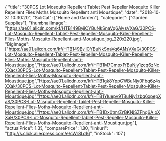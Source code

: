 {
	"title": "30PCS Lot  Mosquito Repellent Tablet Pest Repeller Mosquito Killer  Repellent Flies Moths Mosquito Repellent anti Moustique",
	"date": "2018-10-31 10:30:20",
	"SubCat": ["Home and Garden"],
	"categories": ["Garden Supplies"],
	"thumbnailImage": "https://ae01.alicdn.com/kf/HTB149ByiiCYBuNkSnaVq6AMsVXaG/30PCS-Lot-Mosquito-Repellent-Tablet-Pest-Repeller-Mosquito-Killer-Repellent-Flies-Moths-Mosquito-Repellent-anti-Moustique.jpg_220x220.jpg",
	"BigImage": ["https://ae01.alicdn.com/kf/HTB149ByiiCYBuNkSnaVq6AMsVXaG/30PCS-Lot-Mosquito-Repellent-Tablet-Pest-Repeller-Mosquito-Killer-Repellent-Flies-Moths-Mosquito-Repellent-anti-Moustique.jpg","https://ae01.alicdn.com/kf/HTB1M7Cmpx1YBuNjy1zcq6zNcXXac/30PCS-Lot-Mosquito-Repellent-Tablet-Pest-Repeller-Mosquito-Killer-Repellent-Flies-Moths-Mosquito-Repellent-anti-Moustique.jpg","https://ae01.alicdn.com/kf/HTB1gk8YppGWBuNjy0Fbq6z4sXXak/30PCS-Lot-Mosquito-Repellent-Tablet-Pest-Repeller-Mosquito-Killer-Repellent-Flies-Moths-Mosquito-Repellent-anti-Moustique.jpg","https://ae01.alicdn.com/kf/HTB1Yluepv9TBuNjy1zbq6xpepXaS/30PCS-Lot-Mosquito-Repellent-Tablet-Pest-Repeller-Mosquito-Killer-Repellent-Flies-Moths-Mosquito-Repellent-anti-Moustique.jpg","https://ae01.alicdn.com/kf/HTB1Dx0tmrZnBKNjSZFhq6A.oXXaH/30PCS-Lot-Mosquito-Repellent-Tablet-Pest-Repeller-Mosquito-Killer-Repellent-Flies-Moths-Mosquito-Repellent-anti-Moustique.jpg"],
	"actualPrice": 1.35,
	"comparePrice": 1.80,
	"linkurl": "http://s.click.aliexpress.com/e/cWr8Lo16",
	"inStock": 107
}
